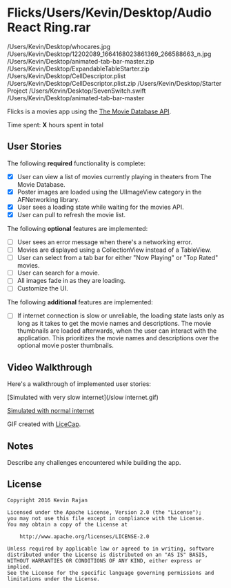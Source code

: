# Flicks/Users/Kevin/Desktop/Audio React Ring.rar
/Users/Kevin/Desktop/whocares.jpg
/Users/Kevin/Desktop/12202089_1664168023861369_266588663_n.jpg
/Users/Kevin/Desktop/animated-tab-bar-master.zip
/Users/Kevin/Desktop/ExpandableTableStarter.zip
/Users/Kevin/Desktop/CellDescriptor.plist
/Users/Kevin/Desktop/CellDescriptor.plist.zip
/Users/Kevin/Desktop/Starter Project
/Users/Kevin/Desktop/SevenSwitch.swift
/Users/Kevin/Desktop/animated-tab-bar-master

Flicks is a movies app using the [The Movie Database API](http://docs.themoviedb.apiary.io/#).

Time spent: **X** hours spent in total

## User Stories

The following **required** functionality is complete:

- [x] User can view a list of movies currently playing in theaters from The Movie Database.
- [x] Poster images are loaded using the UIImageView category in the AFNetworking library.
- [x] User sees a loading state while waiting for the movies API.
- [x] User can pull to refresh the movie list.

The following **optional** features are implemented:

- [ ] User sees an error message when there's a networking error.
- [ ] Movies are displayed using a CollectionView instead of a TableView.
- [ ] User can select from a tab bar for either "Now Playing" or "Top Rated" movies.
- [ ] User can search for a movie.
- [ ] All images fade in as they are loading.
- [ ] Customize the UI.

The following **additional** features are implemented:

- [ ] If internet connection is slow or unreliable, the loading state lasts only as long as it takes to get the movie names and descriptions. The movie thumbnails are loaded afterwards, when the user can interact with the application. This prioritizes the movie names and descriptions over the optional movie poster thumbnails.

## Video Walkthrough 

Here's a walkthrough of implemented user stories:

[Simulated with very slow internet](/slow internet.gif)

[Simulated with normal internet](/fast_internet.gif)

GIF created with [LiceCap](http://www.cockos.com/licecap/).

## Notes

Describe any challenges encountered while building the app.

## License

    Copyright 2016 Kevin Rajan

    Licensed under the Apache License, Version 2.0 (the "License");
    you may not use this file except in compliance with the License.
    You may obtain a copy of the License at

        http://www.apache.org/licenses/LICENSE-2.0

    Unless required by applicable law or agreed to in writing, software
    distributed under the License is distributed on an "AS IS" BASIS,
    WITHOUT WARRANTIES OR CONDITIONS OF ANY KIND, either express or implied.
    See the License for the specific language governing permissions and
    limitations under the License.

